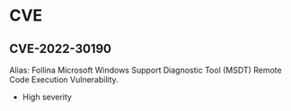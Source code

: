 # CVE
## CVE-2022-30190
Alias: Follina
Microsoft Windows Support Diagnostic Tool (MSDT) Remote Code Execution Vulnerability.


- High severity